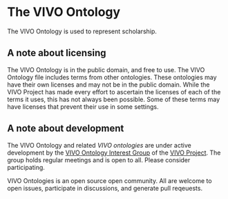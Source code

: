 # The VIVO Ontology

The VIVO Ontology is used to represent scholarship.

## A note about licensing

The VIVO Ontology is in the public domain, and free to use.  The VIVO Ontology file includes terms from other ontologies.  These ontologies
may have their own licenses and may not be in the public domain.  While the VIVO Project has made every effort to ascertain the
licenses of each of the terms it uses, this has not always been possible.  Some of these terms may have licenses that prevent
their use in some settings.

## A note about development

The VIVO Ontology and related *VIVO ontologies* are under active development by the [VIVO Ontology Interest Group](https://wiki.lyrasis.org/display/VIVO/Ontology+Interest+Group) of the [VIVO Project](https://vivoweb.org).
The group holds regular meetings and is open to all.  Please consider participating.

VIVO Ontologies is an open source open community.  All are welcome to open issues, participate in discussions, and generate pull reqeuests.
